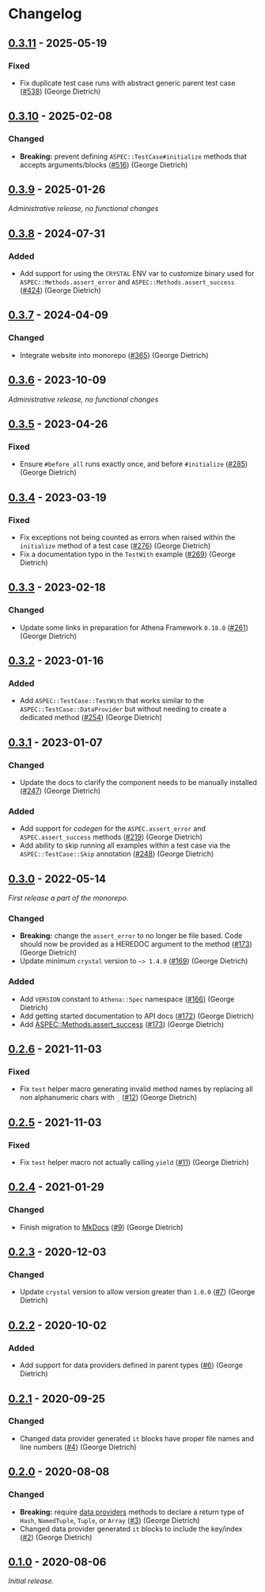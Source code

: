 # Changelog

## [0.3.11] - 2025-05-19

### Fixed

- Fix duplicate test case runs with abstract generic parent test case ([#538]) (George Dietrich)

[0.3.11]: https://github.com/athena-framework/spec/releases/tag/v0.3.11
[#538]: https://github.com/athena-framework/athena/pull/538

## [0.3.10] - 2025-02-08

### Changed

- **Breaking:** prevent defining `ASPEC::TestCase#initialize` methods that accepts arguments/blocks ([#516]) (George Dietrich)

[0.3.10]: https://github.com/athena-framework/spec/releases/tag/v0.3.10
[#516]: https://github.com/athena-framework/athena/pull/516

## [0.3.9] - 2025-01-26

_Administrative release, no functional changes_

[0.3.9]: https://github.com/athena-framework/spec/releases/tag/v0.3.9

## [0.3.8] - 2024-07-31

### Added

- Add support for using the `CRYSTAL` ENV var to customize binary used for `ASPEC::Methods.assert_error` and `ASPEC::Methods.assert_success` ([#424]) (George Dietrich)

[0.3.8]: https://github.com/athena-framework/spec/releases/tag/v0.3.8
[#424]: https://github.com/athena-framework/athena/pull/424

## [0.3.7] - 2024-04-09

### Changed

- Integrate website into monorepo ([#365]) (George Dietrich)

[0.3.7]: https://github.com/athena-framework/spec/releases/tag/v0.3.7
[#365]: https://github.com/athena-framework/athena/pull/365

## [0.3.6] - 2023-10-09

_Administrative release, no functional changes_

[0.3.6]: https://github.com/athena-framework/spec/releases/tag/v0.3.6

## [0.3.5] - 2023-04-26

### Fixed

- Ensure `#before_all` runs exactly once, and before `#initialize` ([#285]) (George Dietrich)

[0.3.5]: https://github.com/athena-framework/spec/releases/tag/v0.3.5
[#285]: https://github.com/athena-framework/athena/pull/285

## [0.3.4] - 2023-03-19

### Fixed

- Fix exceptions not being counted as errors when raised within the `initialize` method of a test case ([#276]) (George Dietrich)
- Fix a documentation typo in the `TestWith` example ([#269]) (George Dietrich)

[0.3.4]: https://github.com/athena-framework/spec/releases/tag/v0.3.4
[#269]: https://github.com/athena-framework/athena/pull/269
[#276]: https://github.com/athena-framework/athena/pull/276

## [0.3.3] - 2023-02-18

### Changed

- Update some links in preparation for Athena Framework `0.18.0` ([#261]) (George Dietrich)

[0.3.3]: https://github.com/athena-framework/spec/releases/tag/v0.3.3
[#261]: https://github.com/athena-framework/athena/pull/261

## [0.3.2] - 2023-01-16

### Added

- Add `ASPEC::TestCase::TestWith` that works similar to the `ASPEC::TestCase::DataProvider` but without needing to create a dedicated method ([#254]) (George Dietrich)

[0.3.2]: https://github.com/athena-framework/spec/releases/tag/v0.3.2
[#254]: https://github.com/athena-framework/athena/pull/254

## [0.3.1] - 2023-01-07

### Changed

- Update the docs to clarify the component needs to be manually installed ([#247]) (George Dietrich)

### Added

- Add support for *codegen* for the `ASPEC.assert_error` and `ASPEC.assert_success` methods ([#219]) (George Dietrich)
- Add ability to skip running all examples within a test case via the `ASPEC::TestCase::Skip` annotation ([#248]) (George Dietrich)

[0.3.1]: https://github.com/athena-framework/spec/releases/tag/v0.3.1
[#219]: https://github.com/athena-framework/athena/pull/219
[#247]: https://github.com/athena-framework/athena/pull/247
[#248]: https://github.com/athena-framework/athena/pull/248

## [0.3.0] - 2022-05-14

_First release a part of the monorepo._

### Changed

- **Breaking:** change the `assert_error` to no longer be file based. Code should now be provided as a HEREDOC argument to the method ([#173]) (George Dietrich)
- Update minimum `crystal` version to `~> 1.4.0` ([#169]) (George Dietrich)

### Added

- Add `VERSION` constant to `Athena::Spec` namespace ([#166]) (George Dietrich)
- Add getting started documentation to API docs ([#172]) (George Dietrich)
- Add [ASPEC::Methods.assert_success](https://athenaframework.org/Spec/Methods/#Athena::Spec::Methods#assert_success(code,*,line,file)) ([#173]) (George Dietrich)

[0.3.0]: https://github.com/athena-framework/spec/releases/tag/v0.3.0
[#166]: https://github.com/athena-framework/athena/pull/166
[#169]: https://github.com/athena-framework/athena/pull/169
[#172]: https://github.com/athena-framework/athena/pull/172
[#173]: https://github.com/athena-framework/athena/pull/173

## [0.2.6] - 2021-11-03

### Fixed

- Fix `test` helper macro generating invalid method names by replacing all non alphanumeric chars with `_`  ([#12]) (George Dietrich)

[0.2.6]: https://github.com/athena-framework/spec/releases/tag/v0.2.6
[#12]: https://github.com/athena-framework/spec/pull/12

## [0.2.5] - 2021-11-03

### Fixed

- Fix `test` helper macro not actually calling `yield`  ([#11]) (George Dietrich)

[0.2.5]: https://github.com/athena-framework/spec/releases/tag/v0.2.5
[#11]: https://github.com/athena-framework/spec/pull/11

## [0.2.4] - 2021-01-29

### Changed

- Finish migration to [MkDocs](https://mkdocstrings.github.io/crystal/) ([#9]) (George Dietrich)

[0.2.4]: https://github.com/athena-framework/spec/releases/tag/v0.2.4
[#9]: https://github.com/athena-framework/spec/pull/9

## [0.2.3] - 2020-12-03

### Changed

- Update `crystal` version to allow version greater than `1.0.0` ([#7]) (George Dietrich)

[0.2.3]: https://github.com/athena-framework/spec/releases/tag/v0.2.3
[#7]: https://github.com/athena-framework/spec/pull/7

## [0.2.2] - 2020-10-02

### Added

- Add support for data providers defined in parent types ([#6]) (George Dietrich)

[0.2.2]: https://github.com/athena-framework/spec/releases/tag/v0.2.2
[#6]: https://github.com/athena-framework/spec/pull/6

## [0.2.1] - 2020-09-25

### Changed

- Changed data provider generated `it` blocks have proper file names and line numbers ([#4]) (George Dietrich)

[0.2.1]: https://github.com/athena-framework/spec/releases/tag/v0.2.1
[#4]: https://github.com/athena-framework/spec/pull/4

## [0.2.0] - 2020-08-08

### Changed

- **Breaking:** require [data providers](https://athenaframework.org/Spec/TestCase/DataProvider/) methods to declare a return type of `Hash`, `NamedTuple`, `Tuple`, or `Array` ([#3]) (George Dietrich)
- Changed data provider generated `it` blocks to include the key/index ([#2]) (George Dietrich)

[0.2.0]: https://github.com/athena-framework/spec/releases/tag/v0.2.0
[#2]: https://github.com/athena-framework/spec/pull/2
[#3]: https://github.com/athena-framework/spec/pull/3

## [0.1.0] - 2020-08-06

_Initial release._

[0.1.0]: https://github.com/athena-framework/spec/releases/tag/v0.1.0
